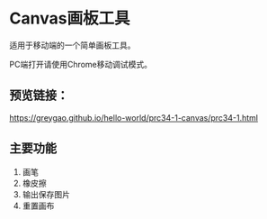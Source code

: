 # Canvas画板工具
适用于移动端的一个简单画板工具。  

PC端打开请使用Chrome移动调试模式。

## 预览链接：
https://greygao.github.io/hello-world/prc34-1-canvas/prc34-1.html

## 主要功能
1. 画笔
2. 橡皮擦
3. 输出保存图片
4. 重置画布
